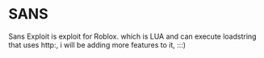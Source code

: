 # SANS
Sans Exploit is exploit for Roblox. which is LUA and can execute loadstring that uses http:, i will be adding more features to it, :::)
